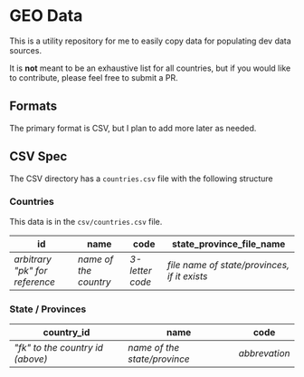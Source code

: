 # GEO Data

This is a utility repository for me to easily copy data for populating dev data sources.

It is **not** meant to be an exhaustive list for all countries, but if you would like to contribute, please feel free to submit a PR.

## Formats

The primary format is CSV, but I plan to add more later as needed.

## CSV Spec

The CSV directory has a `countries.csv` file with the following structure

### Countries

This data is in the `csv/countries.csv` file.

| id | name | code | state_province_file_name |
| -- | ---- | ---- | ------------------------ |
| _arbitrary "pk" for reference_ | _name of the country_ | _3-letter code_ | _file name of state/provinces, if it exists_ |

### State / Provinces

| country_id | name | code |
| -- | ---- | ---- |
| _"fk" to the country id (above)_ | _name of the state/province_ | _abbrevation_ |
